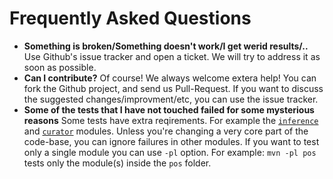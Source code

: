 # Frequently Asked Questions 

 - **Something is broken/Something doesn't work/I get werid results/..** Use Github's issue tracker and open a ticket. We will try to address it as soon as possible. 
 - **Can I contribute?** Of course! We always welcome extera help! You can fork the Github project, and send us Pull-Request. If you want to discuss the suggested changes/improvment/etc, you can use the issue tracker. 
 - **Some of the tests that I have not touched failed for some mysterious reasons** Some tests have extra reqirements. For example the [`inference`](inference#frequently-asked-questions) and [`curator`](curator/README.md#frequently-asked-questions) modules. Unless you're changing a very core part of the code-base, you can ignore failures in other modules. If you want to test only a single module you can use `-pl` option. For example:  `mvn -pl pos` tests only the module(s) inside the `pos` folder. 
 
